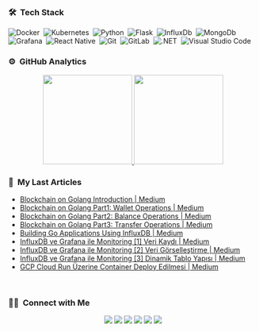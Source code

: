 

### 🛠 &nbsp;Tech Stack

![Docker](https://img.shields.io/badge/-Docker-05122A?style=flat&logo=docker)&nbsp;
![Kubernetes](https://img.shields.io/badge/-Kubernetes-05122A?style=flat&logo=kubernetes&logoColor=ffffff)&nbsp;
![Python](https://img.shields.io/badge/-Python-05122A?style=flat&logo=python)&nbsp;
![Flask](https://img.shields.io/badge/-Flask-05122A?style=flat&logo=flask)&nbsp;
![InfluxDb](https://img.shields.io/badge/-Influxdb-05122A?style=flat&logo=influxdb)&nbsp;
![MongoDb](https://img.shields.io/badge/-MongoDB-05122A?style=flat&logo=mongodb)&nbsp;
![Grafana](https://img.shields.io/badge/-Grafana-05122A?style=flat&logo=grafana)&nbsp;
![React Native](https://img.shields.io/badge/-React%20Native-05122A?style=flat&logo=react)&nbsp;
![Git](https://img.shields.io/badge/-Git-05122A?style=flat&logo=git)&nbsp;
![GitLab](https://img.shields.io/badge/-Gitlab-FCA121?style=flat&logo=Gitlab&logoColor=white)&nbsp;
![.NET](https://img.shields.io/badge/-.NET-05122A?style=flat&logo=.net)&nbsp;
![Visual Studio Code](https://img.shields.io/badge/-Visual%20Studio%20Code-05122A?style=flat&logo=visual-studio-code&logoColor=007ACC)&nbsp;



### ⚙️ &nbsp;GitHub Analytics

<p align="center">
<a href="https://github.com/ajiybanesij">
  <img height="180em" src="https://github-readme-stats.vercel.app/api?username=ajiybanesij&show_icons=true&theme=algolia&include_all_commits=true&count_private=true"/>
  <img height="180em" src="https://github-readme-stats.vercel.app/api/top-langs/?username=ajiybanesij&layout=compact&langs_count=8&theme=algolia"/>
</a>
</p>

### 🔖 &nbsp;My Last Articles
- [Blockchain on Golang Introduction | Medium](https://coinsbench.com/blockchain-on-golang-df87098beef9)
- [Blockchain on Golang Part1: Wallet Operations | Medium](https://coinsbench.com/blockchain-on-golang-part1-wallet-operations-d234fe2b3b0d)
- [Blockchain on Golang Part2: Balance Operations | Medium](https://coinsbench.com/blockchain-on-golang-part2-balance-operations-ed47bf08cfa2)
- [Blockchain on Golang Part3: Transfer Operations | Medium](https://coinsbench.com/blockchain-on-golang-part3-transfer-operations-869dca8a792e)
- [Building Go Applications Using InfluxDB | Medium](https://ajiybanesij.medium.com/building-go-applications-using-influxdb-87b462fd9d70)
- [InfluxDB ve Grafana ile Monitoring [1] Veri Kaydı | Medium](https://medium.com/@ajiybanesij/influxdb-ve-grafana-ile-monitoring-1-73a6de0b4445)
- [InfluxDB ve Grafana ile Monitoring [2] Veri Görselleştirme | Medium](https://ajiybanesij.medium.com/influxdb-ve-grafana-ile-monitoring-2-veri-g%C3%B6rselle%C5%9Ftirme-d1127bc2691)
- [InfluxDB ve Grafana ile Monitoring [3] Dinamik Tablo Yapısı | Medium](https://ajiybanesij.medium.com/influxdb-ve-grafana-ile-monitoring-3-dinamik-tablo-yap%C4%B1s%C4%B1-7438349353aa)
- [GCP Cloud Run Üzerine Container Deploy Edilmesi | Medium](https://ajiybanesij.medium.com/gcp-cloud-run-%C3%BCzerine-container-deploy-edilmesi-7256df0e996a)


<br/>


### 🤝🏻 &nbsp;Connect with Me

<p align="center">
<a href="https://ajiyba.com/"><img src="https://img.shields.io/badge/-ajiyba.com-3423A6?style=flat&logo=App-Store&logoColor=white"/></a>
<a href="https://twitter.com/ajiybanesij"><img src="https://img.shields.io/badge/-@ajiybanesij-1da1f2?style=flat&logo=Twitter&logoColor=white"/></a>
<a href="https://www.linkedin.com/in/ajiybanesij/"><img src="https://img.shields.io/badge/-ajiybanesij-0077B5?style=flat&logo=Linkedin&logoColor=white"/></a>
<a href="mailto:ajiybanesij@hotmail.com"><img src="https://img.shields.io/badge/-ajiybanesij@hotmail.com-D14836?style=flat&logo=Gmail&logoColor=white"/></a>
<a href="https://www.instagram.com/ajiybanesij/"><img src="https://img.shields.io/badge/-@ajiybanesij-E4405F?style=flat&logo=Instagram&logoColor=white"/></a>
<a href="https://medium.com/@ajiybanesij"><img src="https://img.shields.io/badge/-@ajiybanesij-000000?style=flat&logo=Medium&logoColor=white"/></a>

</p>
    
    
